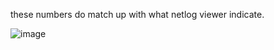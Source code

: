 


these numbers do match up with what netlog viewer indicate.


![image](https://user-images.githubusercontent.com/39191/62235750-76194a00-b382-11e9-8f95-899b20d33418.png)


